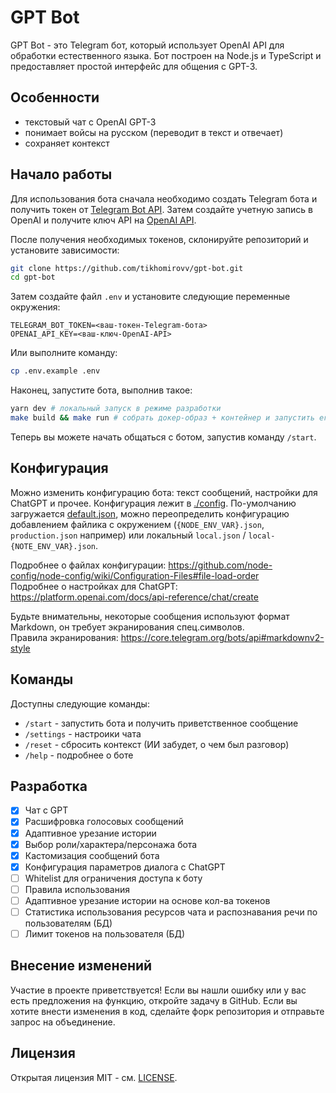 # GPT Bot

GPT Bot - это Telegram бот, который использует OpenAI API для обработки естественного языка. Бот построен на Node.js и TypeScript и предоставляет простой интерфейс для общения с GPT-3.

## Особенности

 - текстовый чат с OpenAI GPT-3
 - понимает войсы на русском (переводит в текст и отвечает)
 - сохраняет контекст

## Начало работы

Для использования бота сначала необходимо создать Telegram бота и получить токен от [Telegram Bot API](https://core.telegram.org/bots#6-botfather). Затем создайте учетную запись в OpenAI и получите ключ API на [OpenAI API](https://platform.openai.com/account/api-keys).

После получения необходимых токенов, склонируйте репозиторий и установите зависимости:

```bash
git clone https://github.com/tikhomirovv/gpt-bot.git
cd gpt-bot
```

Затем создайте файл `.env` и установите следующие переменные окружения:

```
TELEGRAM_BOT_TOKEN=<ваш-токен-Telegram-бота>
OPENAI_API_KEY=<ваш-ключ-OpenAI-API>
```

Или выполните команду:

```sh
cp .env.example .env
```

Наконец, запустите бота, выполнив такое:

```bash
yarn dev # локальный запуск в режиме разработки
make build && make run # собрать докер-образ + контейнер и запустить его
```

Теперь вы можете начать общаться с ботом, запустив команду `/start`.

## Конфигурация

Можно изменить конфигурацию бота: текст сообщений, настройки для ChatGPT и прочее.
Конфигурация лежит в [./config](). По-умолчанию загружается [default.json](./config/default.json), можно переопределить конфигурацию добавлением файлика с окружением (`{NODE_ENV_VAR}.json`, `production.json` например) или локальный `local.json` / `local-{NOTE_ENV_VAR}.json`.

Подробнее о файлах конфигурации: https://github.com/node-config/node-config/wiki/Configuration-Files#file-load-order  
Подробнее о настройках для ChatGPT: https://platform.openai.com/docs/api-reference/chat/create

Будьте внимательны, некоторые сообщения используют формат Markdown, он требует экранирования спец.символов.  
Правила экранирования: https://core.telegram.org/bots/api#markdownv2-style

## Команды

Доступны следующие команды:

 - `/start` - запустить бота и получить приветственное сообщение
 - `/settings` - настроики чата
 - `/reset` - сбросить контекст (ИИ забудет, о чем был разговор)
 - `/help` - подробнее о боте

## Разработка

 - [x] Чат с GPT
 - [x] Расшифровка голосовых сообщений
 - [x] Адаптивное урезание истории
 - [x] Выбор роли/характера/персонажа бота
 - [x] Кастомизация сообщений бота
 - [x] Конфигурация параметров диалога с ChatGPT
 - [ ] Whitelist для ограничения доступа к боту
 - [ ] Правила использования
 - [ ] Адаптивное урезание истории на основе кол-ва токенов
 - [ ] Статистика использования ресурсов чата и распознавания речи по пользователям (БД)
 - [ ] Лимит токенов на пользователя (БД)

## Внесение изменений

Участие в проекте приветствуется! Если вы нашли ошибку или у вас есть предложения на функцию, откройте задачу в GitHub. Если вы хотите внести изменения в код, сделайте форк репозитория и отправьте запрос на объединение.

## Лицензия

Открытая лицензия MIT - см. [LICENSE](LICENSE).

